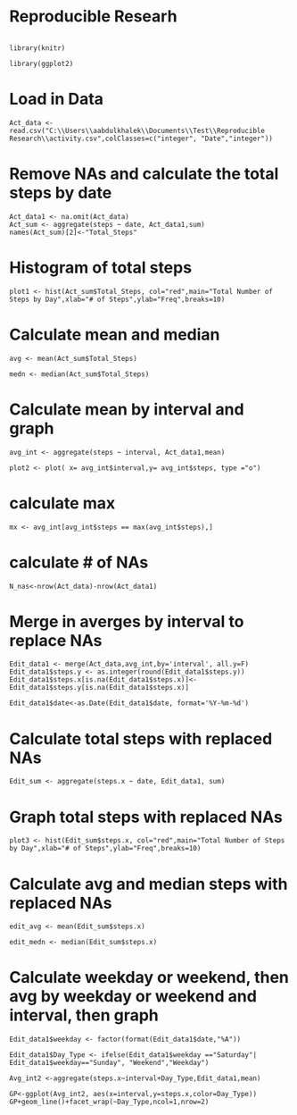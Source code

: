 # Reproducible Researh

```echo=TRUE

library(knitr)

library(ggplot2)
```

# Load in Data
```echo=TRUE
Act_data <- read.csv("C:\\Users\\aabdulkhalek\\Documents\\Test\\Reproducible Research\\activity.csv",colClasses=c("integer", "Date","integer"))
```

# Remove NAs and calculate the total steps by date
```echo=TRUE
Act_data1 <- na.omit(Act_data)
Act_sum <- aggregate(steps ~ date, Act_data1,sum)
names(Act_sum)[2]<-"Total_Steps"
```

# Histogram of total steps
```echo=TRUE
plot1 <- hist(Act_sum$Total_Steps, col="red",main="Total Number of Steps by Day",xlab="# of Steps",ylab="Freq",breaks=10)
```

# Calculate mean and median
```echo=TRUE
avg <- mean(Act_sum$Total_Steps)

medn <- median(Act_sum$Total_Steps)
```

# Calculate mean by interval and graph
```echo=TRUE
avg_int <- aggregate(steps ~ interval, Act_data1,mean)

plot2 <- plot( x= avg_int$interval,y= avg_int$steps, type ="o")
```

# calculate max
```echo=TRUE
mx <- avg_int[avg_int$steps == max(avg_int$steps),]
```

# calculate # of NAs
```echo=TRUE
N_nas<-nrow(Act_data)-nrow(Act_data1)
```

# Merge in averges by interval to replace NAs
```echo=TRUE
Edit_data1 <- merge(Act_data,avg_int,by='interval', all.y=F)
Edit_data1$steps.y <- as.integer(round(Edit_data1$steps.y))
Edit_data1$steps.x[is.na(Edit_data1$steps.x)]<-Edit_data1$steps.y[is.na(Edit_data1$steps.x)]

Edit_data1$date<-as.Date(Edit_data1$date, format='%Y-%m-%d')
```

# Calculate total steps with replaced NAs
```echo=TRUE
Edit_sum <- aggregate(steps.x ~ date, Edit_data1, sum)
```

# Graph total steps with replaced NAs
```echo=TRUE
plot3 <- hist(Edit_sum$steps.x, col="red",main="Total Number of Steps by Day",xlab="# of Steps",ylab="Freq",breaks=10)
```

# Calculate avg and median steps with replaced NAs
```echo=TRUE
edit_avg <- mean(Edit_sum$steps.x)

edit_medn <- median(Edit_sum$steps.x)
```

# Calculate weekday or weekend, then avg by weekday or weekend and interval, then graph
```echo=TRUE
Edit_data1$weekday <- factor(format(Edit_data1$date,"%A"))

Edit_data1$Day_Type <- ifelse(Edit_data1$weekday =="Saturday"| Edit_data1$weekday=="Sunday", "Weekend","Weekday")

Avg_int2 <-aggregate(steps.x~interval+Day_Type,Edit_data1,mean)

GP<-ggplot(Avg_int2, aes(x=interval,y=steps.x,color=Day_Type))
GP+geom_line()+facet_wrap(~Day_Type,ncol=1,nrow=2)
```








                
                